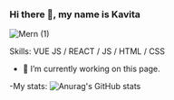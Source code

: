 
### Hi there 👋, my name is Kavita

![Mern (1)](https://user-images.githubusercontent.com/112702345/210632437-326e037d-9a75-46ed-8ade-6d49a76e2149.png)



Skills: VUE JS / REACT / JS / HTML / CSS

- 🔭 I’m currently working on this page.

-My stats:
![Anurag's GitHub stats](https://github-readme-stats.vercel.app/api?username=kavita13feb&show_icons=true&theme=radical)




